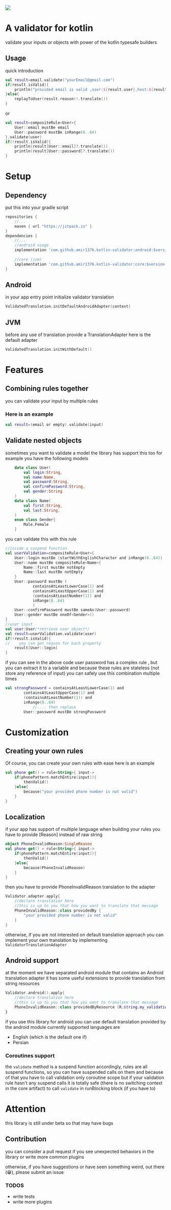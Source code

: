 [![](https://jitpack.io/v/amir1376/kotlin-validator.svg)](https://jitpack.io/#amir1376/kotlin-validator)



# A validator for kotlin
validate your inputs or objects with power of the kotlin typesafe builders



## Usage
quick introduction
```kotlin
val result=email.validate("yourEmail@gmail.com")
if(result.isValid){
    println("provided email is valid ,user:${result.user},host:${result.host}")
}else{
    replayToUser(result.reason!!.translate())
}
```
or
```kotlin
val result=compositeRule<User>{
    User::email mustBe email
    User::password mustBe inRange(8..64)
}.validate(user)
if(!result.isValid){
    println(result[User::email]?.translate())
    println(result[User::password]?.translate())
}
```


# Setup
## Dependency
put this into your gradle script
```groovy
repositories {
    //...
    maven { url "https://jitpack.io" }
}
dependencies {
    //...
    //android usage
    implementation 'com.github.amir1376.kotlin-validator:android:$version'
    
    //core (jvm)
    implementation 'com.github.amir1376.kotlin-validator:core:$version'
}
```



## Android
in your app entry point initialize validator translation
```kotlin
ValidatedTranslation.initDefaultAndroidAdapter(context)
```


## JVM

before any use of translation provide a TranslationAdapter
here is the default adapter
```kotlin
ValidatedTranslation.initWithDefault()
```


# Features

## Combining rules together
you can validate your input by multiple rules
### Here is an example
```kotlin
val result=(email or empty).validate(input)
```

## Validate nested objects
sometimes you want to validate a model
the library has support this too
for example you have the following models
```kotlin
    data class User(
        val login:String,
        val name:Name,
        val password:String,
        val confirmPassword:String,
        val gender:String
    )
    data class Name(
        val first:String,
        val last:String,
    )
    enum class Gender{
        Male,Female
    }
```
you can validate this with this rule
```kotlin
//inside a suspend function
val userValidation=compositeRule<User>{
    User::login mustBe (startWithEnglishCharacter and inRange(6..64)) 
    User::name mustBe compositeRule<Name>{
        Name::first mustBe notEmpty
        Name::last mustBe notEmpty
    }
    User::password mustBe (
            containsAtLeastLowerCase(1) and
            containsAtLeastUpperCase(1) and 
            (containsAtLeastNumber(1)) and 
            inRange(8..64)
            )
    User::confirmPassword mustBe sameAs(User::password)
    User::gender mustBe oneOf<Gender>()
}
//user input
val user:User/*retrieve user object*/
val result=userValidation.validate(user)
if(!result.isValid){
//    you can get reason for each property
    result[User::login] 
}
```
if you can see in the above code user password has a complex rule ,
but you can extract it to a variable
and because these rules are stateless (not store any reference of input)
you can safely use this combination multiple times
```kotlin
val strongPassword = containsAtLeastLowerCase(1) and
        containsAtLeastUpperCase(1) and
        (containsAtLeastNumber(1)) and
        inRange(8..64)
            //.... then replace
        User::password mustBe strongPassword
```
# Customization
## Creating your own rules
Of course, you can create your own rules with ease
here is an example
```kotlin
val phone get() = rule<String>{ input->
    if(phonePattern.matchEntire(input)){
        thenValid()
    }else{
        because("your provided phone number is not valid")
    }
}
```
## Localization
if your app has support of multiple language
when building your rules you have to provide [Reason]
instead of raw string
```kotlin
object PhoneInvalidReason:SingleReason
val phone get() = rule<String>{ input->
    if(phonePattern.matchEntire(input)){
        thenValid()
    }else{
        because(PhoneInvalidReason)
    }
}
```
then you have to provide PhoneInvalidReason translation to the adapter
```kotlin
Validator.adapter.apply{
    //declare translation here
    //this is up to you that how you want to translate that message
    PhoneInvalidReason::class providedBy {
        "your provided phone number is not valid"
    }
}
```

otherwise, if you are not interested on default translation approach
you can implement your own translation by implementing `ValidatorTranslationAdapter`



## Android support
at the moment we have separated android module 
that contains an Android translation adapter
it has some useful extensions to provide translation
from string resources
```kotlin
Validator.android().apply{
    //declare translation here
    //this is up to you that how you want to translate that message
    PhoneInvalidReason::class providedByResource (R.string.my_validation_phone_invalid)
}
```

if you use this library for android you can use default translation provided 
by the android module
currently supported languages are 
* English (which is the default one if)
* Persian


### Coroutines support
the `validate` method is a suspend function
accordingly, rules are all suspend functions,
so you can have suspended calls on them
and because of that you have to call validation only coroutine scope
but if your validation rule hasn't any suspend calls it is 
totally safe (there is no switching context in the core artifact) to
call `validate` in runBlocking block (if you have to)
 

# Attention
this library is still under beta
so that may have bugs

## Contribution
you can consider a pull request
if you see unexpected behaviors in the library
or write more common plugins

otherwise, if you have suggestions or have seen something weird, out there (😁),
please submit an issue
 
### TODOS
* write tests
* write more plugins
